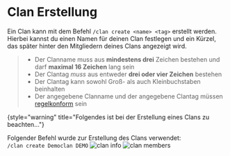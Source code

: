 # Clan Erstellung

<deflist>
<def title="Wie erstelle ich einen Clan?" id="clan-create">

Ein Clan kann mit dem Befehl `/clan create <name> <tag>` erstellt werden.\
Hierbei kannst du einen Namen für deinen Clan festlegen und ein Kürzel, das später hinter den Mitgliedern deines Clans angezeigt wird.

> - Der Clanname muss aus **mindestens drei** Zeichen bestehen und darf **maximal 16 Zeichen** lang sein
> - Der Clantag *muss* aus entweder **drei oder vier Zeichen** bestehen
> - Der Clantag kann sowohl Groß- als auch Kleinbuchstaben beinhalten
> - Der angegebene Clanname und der angegebene Clantag müssen [regelkonform](rules.md) sein
>
{style="warning" title="Folgendes ist bei der Erstellung eines Clans zu beachten..."}

</def>
<def title="Beispiel" id="clan-create-example">

Folgender Befehl wurde zur Erstellung des Clans verwendet:\
`/clan create Democlan DEMO`
<img src="clan-info-command.png" alt="clan info" style="inline"/>
<img src="clan-members-tab.png" alt="clan members" style="inline"/>
</def>
</deflist>

